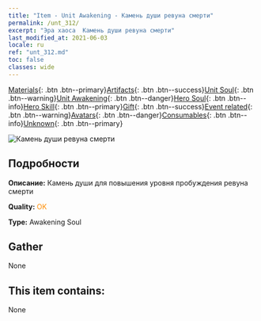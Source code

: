 ```yaml
---
title: "Item - Unit Awakening - Камень души ревуна смерти"
permalink: /unt_312/
excerpt: "Эра хаоса  Камень души ревуна смерти"
last_modified_at: 2021-06-03
locale: ru
ref: "unt_312.md"
toc: false
classes: wide
---
```

 [Materials](/ItemsRU/){: .btn .btn--primary}[Artifacts](/ItemsRU/Artifacts/){: .btn .btn--success}[Unit Soul](/ItemsRU/UnitSoul/){: .btn .btn--warning}[Unit Awakening](/ItemsRU/UnitAwakening/){: .btn .btn--danger}[Hero Soul](/ItemsRU/HeroSoul/){: .btn .btn--info}[Hero Skill](/ItemsRU/HeroSkill/){: .btn .btn--primary}[Gift](/ItemsRU/Gift/){: .btn .btn--success}[Event related](/ItemsRU/Events/){: .btn .btn--warning}[Avatars](/ItemsRU/Avatars/){: .btn .btn--danger}[Consumables](/ItemsRU/Consumables/){: .btn .btn--info}[Unknown](/ItemsRU/Unknown/){: .btn .btn--primary}

 ![Камень души ревуна смерти](/images/u/tia_kuangzhanshi.jpg)

## Подробности
 **Описание:** Камень души для повышения уровня пробуждения ревуна смерти

 **Quality:** <span style="color: #FF8C00">OK</span>

 **Type:** Awakening Soul

## Gather

  None

## This item contains:

  None

